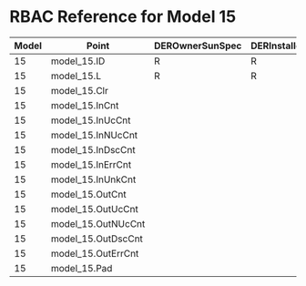 # RBAC Reference for Model 15

| Model | Point | DEROwnerSunSpec | DERInstallerSunSpec | DERVendorSunSpec | ServiceProviderSunSpec | GridOperatorSunSpec |
|-------|-------|------------------|---------------------|------------------|------------------------|---------------------|
| 15 | model_15.ID | R | R | R | R | R |
| 15 | model_15.L | R | R | R | R | R |
| 15 | model_15.Clr |  |  |  |  |  |
| 15 | model_15.InCnt |  |  |  |  |  |
| 15 | model_15.InUcCnt |  |  |  |  |  |
| 15 | model_15.InNUcCnt |  |  |  |  |  |
| 15 | model_15.InDscCnt |  |  |  |  |  |
| 15 | model_15.InErrCnt |  |  |  |  |  |
| 15 | model_15.InUnkCnt |  |  |  |  |  |
| 15 | model_15.OutCnt |  |  |  |  |  |
| 15 | model_15.OutUcCnt |  |  |  |  |  |
| 15 | model_15.OutNUcCnt |  |  |  |  |  |
| 15 | model_15.OutDscCnt |  |  |  |  |  |
| 15 | model_15.OutErrCnt |  |  |  |  |  |
| 15 | model_15.Pad |  |  |  |  |  |
